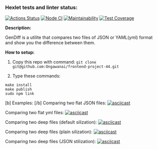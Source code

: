 ### Hexlet tests and linter status:
[![Actions Status](https://github.com/Ongawanai/frontend-project-46/workflows/hexlet-check/badge.svg)](https://github.com/Ongawanai/frontend-project-46/actions)
[![Node CI](https://github.com/Ongawanai/frontend-project-46/actions/workflows/ActionsTest.yml/badge.svg)](https://github.com/Ongawanai/frontend-project-46/actions/workflows/ActionsTest.yml)
[![Maintainability](https://api.codeclimate.com/v1/badges/c2d12906105bf7d1971f/maintainability)](https://codeclimate.com/github/Ongawanai/frontend-project-46/maintainability)
[![Test Coverage](https://api.codeclimate.com/v1/badges/c2d12906105bf7d1971f/test_coverage)](https://codeclimate.com/github/Ongawanai/frontend-project-46/test_coverage)

<b>Description:</b>

GenDiff is a utilite that compares two files of JSON or YAML(yml) format and show you the difference between them.

<b>How to setup:</b>

1. Copy this repo with command:
`git clone git@github.com:Ongawanai/frontend-project-44.git`

2. Type these commands:
```
make install
make publish
sudo npm link
```


[b] Examples: [/b]
Comparing two flat JSON files:
[![asciicast](https://asciinema.org/a/554146.svg)](https://asciinema.org/a/554146)

Comparing two flat yml files:
[![asciicast](https://asciinema.org/a/555681.svg)](https://asciinema.org/a/555681)

Comparing two deep files (default silization):
[![asciicast](https://asciinema.org/a/556311.svg)](https://asciinema.org/a/556311)

Comparing two deep files (plain silization):
[![asciicast](https://asciinema.org/a/556711.svg)](https://asciinema.org/a/556711)

Comparing two deep files (JSON stilization):
[![asciicast](https://asciinema.org/a/557059.svg)](https://asciinema.org/a/557059)
